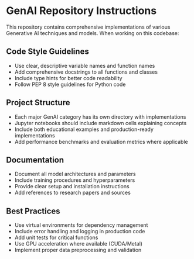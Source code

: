 <!-- Use this file to provide workspace-specific custom instructions to Copilot. For more details, visit https://code.visualstudio.com/docs/copilot/copilot-customization#_use-a-githubcopilotinstructionsmd-file -->

# GenAI Repository Instructions

This repository contains comprehensive implementations of various Generative AI techniques and models. When working on this codebase:

## Code Style Guidelines
- Use clear, descriptive variable names and function names
- Add comprehensive docstrings to all functions and classes
- Include type hints for better code readability
- Follow PEP 8 style guidelines for Python code

## Project Structure
- Each major GenAI category has its own directory with implementations
- Jupyter notebooks should include markdown cells explaining concepts
- Include both educational examples and production-ready implementations
- Add performance benchmarks and evaluation metrics where applicable

## Documentation
- Document all model architectures and parameters
- Include training procedures and hyperparameters
- Provide clear setup and installation instructions
- Add references to research papers and sources

## Best Practices
- Use virtual environments for dependency management
- Include error handling and logging in production code
- Add unit tests for critical functions
- Use GPU acceleration where available (CUDA/Metal)
- Implement proper data preprocessing and validation
